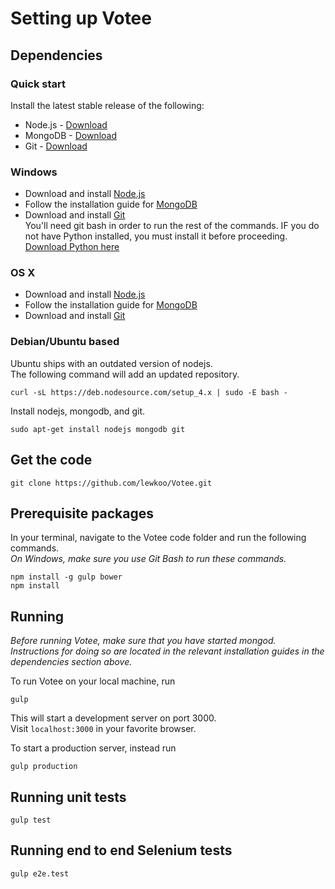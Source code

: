 # Setting up Votee

## Dependencies

### Quick start
Install the latest stable release of the following:

- Node.js - [Download](https://nodejs.org/en/download/stable/)
- MongoDB - [Download](https://www.mongodb.org/downloads)
- Git - [Download](http://git-scm.com/downloads)

### Windows
- Download and install [Node.js](https://nodejs.org/en/download/stable/)
- Follow the installation guide for [MongoDB](https://docs.mongodb.org/manual/tutorial/install-mongodb-on-windows/)
- Download and install [Git](http://git-scm.com/downloads)  
You'll need git bash in order to run the rest of the commands.
IF you do not have Python installed, you must install it before proceeding. [Download Python here](https://www.python.org/downloads/release/python-2711/)

### OS X
- Download and install [Node.js](https://nodejs.org/en/download/stable/)
- Follow the installation guide for [MongoDB](https://docs.mongodb.org/manual/tutorial/install-mongodb-on-os-x/)
- Download and install [Git](http://git-scm.com/downloads)

### Debian/Ubuntu based

Ubuntu ships with an outdated version of nodejs.  
The following command will add an updated repository.

    curl -sL https://deb.nodesource.com/setup_4.x | sudo -E bash -

Install nodejs, mongodb, and git.

    sudo apt-get install nodejs mongodb git

## Get the code

    git clone https://github.com/lewkoo/Votee.git

## Prerequisite packages

In your terminal, navigate to the Votee code folder and run the following commands.  
*On Windows, make sure you use Git Bash to run these commands.*

    npm install -g gulp bower
    npm install

## Running

*Before running Votee, make sure that you have started mongod.  
Instructions for doing so are located in the relevant installation guides in the dependencies section above.*

To run Votee on your local machine, run

    gulp

This will start a development server on port 3000.  
Visit ``localhost:3000`` in your favorite browser.

To start a production server, instead run

    gulp production

## Running unit tests

    gulp test

## Running end to end Selenium tests

    gulp e2e.test

